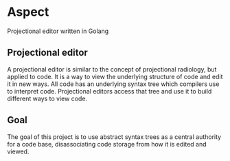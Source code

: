 # Aspect
Projectional editor written in Golang

## Projectional editor
A projectional editor is similar to the concept of projectional radiology, but
applied to code.
It is a way to view the underlying structure of code and edit it in new ways.
All code has an underlying syntax tree which compilers use to interpret code.
Projectional editors access that tree and use it to build different ways to view
 code.

## Goal
The goal of this project is to use abstract syntax trees as a central authority
for a code base, disassociating code storage from how it is edited and viewed.

